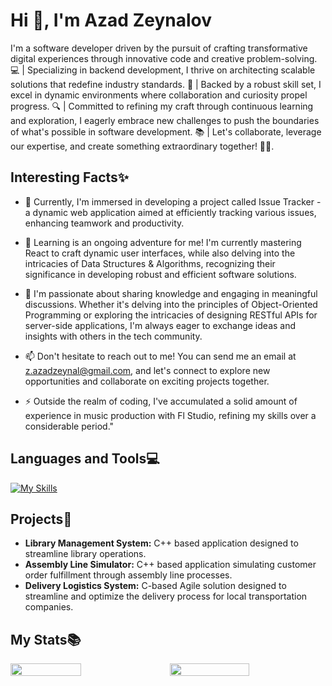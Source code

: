 
<h1>Hi 👋, I'm Azad Zeynalov</h1>
<p>I'm a software developer driven by the pursuit of crafting transformative digital experiences through innovative code and creative problem-solving. 💻 | Specializing in backend development, I thrive on architecting scalable solutions that redefine industry standards. 🚀 | Backed by a robust skill set, I excel in dynamic environments where collaboration and curiosity propel progress. 🔍 | Committed to refining my craft through continuous learning and exploration, I eagerly embrace new challenges to push the boundaries of what's possible in software development. 📚 | Let's collaborate, leverage our expertise, and create something extraordinary together! 💼✨.</p>


<h2>Interesting Facts✨</h2>

- 🔭 Currently, I'm immersed in developing a project called Issue Tracker - a dynamic web application aimed at efficiently tracking various issues, enhancing teamwork and productivity.

- 🌱 Learning is an ongoing adventure for me! I'm currently mastering React to craft dynamic user interfaces, while also delving into the intricacies of Data Structures & Algorithms, recognizing their significance in developing robust and efficient software solutions.

- 💬 I'm passionate about sharing knowledge and engaging in meaningful discussions. Whether it's delving into the principles of Object-Oriented Programming or exploring the intricacies of designing RESTful APIs for server-side applications, I'm always eager to exchange ideas and insights with others in the tech community.

- 📫 Don't hesitate to reach out to me! You can send me an email at z.azadzeynal@gmail.com, and let's connect to explore new opportunities and collaborate on exciting projects together.

- ⚡ Outside the realm of coding, I've accumulated a solid amount of experience in music production with Fl Studio, refining my skills over a considerable period."
<p align="left">
</p>


<h2 align="left">Languages and Tools💻</h2>

 [![My Skills](https://skillicons.dev/icons?i=c,cpp,js,py,react,nodejs,express,mongo,postgres,linux,git&perline=15)](https://skillicons.dev)
 

 <h2>Projects💼</h2>

 - **Library Management System:** C++ based application designed to streamline library operations.
 - **Assembly Line Simulator:** C++ based application simulating customer order fulfillment through assembly line processes.
 - **Delivery Logistics System:** C-based Agile solution designed to streamline and optimize the delivery process for local transportation companies.

 
<h2>My Stats📚</h2>


<div style="display: flex; flex-direction: row; gap: 20px">
 <img style="heigth: auto; width: 48%;" class="img" src="https://github-readme-stats.vercel.app/api?username=808azad&show_icons=true&theme=neon" />
 <img style="heigth: auto; width: 51%;" class="img" src="https://streak-stats.demolab.com/?user=808azad&theme=neon&layout=compact" />
</div>


